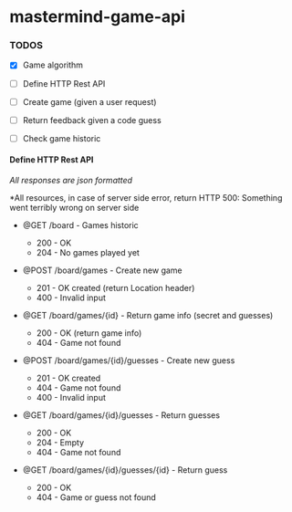 # mastermind-game-api



### TODOS
- [x] Game algorithm
- [ ] Define HTTP Rest API
- [ ] Create game (given a user request)
- [ ] Return feedback given a code guess
- [ ] Check game historic


#### Define HTTP Rest API
*All responses are json formatted*

*All resources, in case of server side error, return HTTP 500: Something went terribly wrong on server side 

* @GET /board - Games historic 
  * 200 - OK
  * 204 - No games played yet

* @POST /board/games - Create new game
  * 201 - OK created (return Location header)
  * 400 - Invalid input
  
* @GET /board/games/{id} - Return game info (secret and guesses)
  * 200 - OK (return game info)
  * 404 - Game not found
  
* @POST /board/games/{id}/guesses - Create new guess
  * 201 - OK created
  * 404 - Game not found
  * 400 - Invalid input
  
* @GET /board/games/{id}/guesses - Return guesses
  * 200 - OK
  * 204 - Empty
  * 404 - Game not found

* @GET /board/games/{id}/guesses/{id} - Return guess
  * 200 - OK
  * 404 - Game or guess not found


